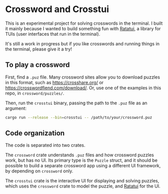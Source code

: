 # Crossword and Crosstui

This is an experimental project for solving crosswords in the terminal. I built it mainly because I wanted to build something fun with [Ratatui], a library for TUIs (user interfaces that run in the terminal).

It's still a work in progress but if you like crosswords and running things in the terminal, please give it a try!

## To play a crossword

First, find a `.puz` file. Many crossword sites allow you to download puzzles in this format, such as <https://crosshare.org/> or <https://crosswordfiend.com/download/>. Or, use one of the examples in this repo, in `crossword/puzzles/`.

Then, run the `crosstui` binary, passing the path to the `.puz` file as an argument:

```sh
cargo run --release --bin=crosstui -- /path/to/your/crossword.puz
```

## Code organization

The code is separated into two crates.

The `crossword` crate understands `.puz` files and how crossword puzzles work, but has no UI. Its primary type is the `Puzzle` struct, and it should be possible to build a separate crossword app using a different UI framework, by depending on `crossword` only.

The `crosstui` crate is the interactive UI for displaying and solving puzzles, which uses the `crossword` crate to model the puzzle, and [Ratatui] for the UI.

[Ratatui]: https://ratatui.rs/
